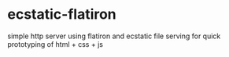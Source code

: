 ecstatic-flatiron
=================

simple http server using flatiron and ecstatic file serving for quick prototyping of html + css + js

